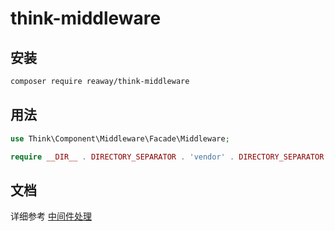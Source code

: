 # think-middleware

## 安装
```bash
composer require reaway/think-middleware
```

## 用法
```php
use Think\Component\Middleware\Facade\Middleware;

require __DIR__ . DIRECTORY_SEPARATOR . 'vendor' . DIRECTORY_SEPARATOR . 'autoload.php';

```

## 文档

详细参考 [中间件处理](https://www.kancloud.cn/manual/thinkphp6_0/1037493)